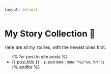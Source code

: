 ```yaml
---
layout: default
---
```


# My Story Collection 📖

Here are all my stories, with the newest ones first.

<ul>
  {% for post in site.posts %}
    <li>
      <a href="{{ post.url }}">{{ post.title }}</a> - <small>{{ post.date | date: "%B %d, %Y" }}</small>
    </li>
  {% endfor %}
</ul>

